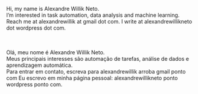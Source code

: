 
Hi, my name is Alexandre Willik Neto.
<br /> 
I’m interested in task automation, data analysis and machine learning.
<br /> 
Reach me at alexandrewillik at gmail dot com.
I write at alexandrewillikneto dot wordpress dot com.  
<br /> 
<br /> 

Olá, meu nome é Alexandre Willik Neto.
<br /> 
Meus principais interesses são automação de tarefas, análise de dados e aprendizagem automática.
<br /> 
Para entrar em contato, escreva para alexandrewillik arroba gmail ponto com
Eu escrevo em minha página pessoal: alexandrewillikneto ponto wordpress ponto com.


